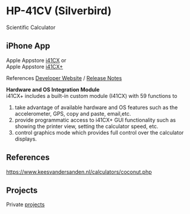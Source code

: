# HP-41CV (Silverbird)
Scientific Calculator

## iPhone App 
Apple Appstore [i41CX](https://apps.apple.com/de/app/i41cx/id292619450)  or   
Apple Appstore [i41CX+](https://apps.apple.com/de/app/i41cx/id289068865)  

References [Developer Website](http://alsoftiphone.com/) / [Release Notes](http://alsoftiphone.com/i41CX/releaseNotes.txt)  


**Hardware and OS Integration Module**  
i41CX+ includes a built-in custom module (I41CX) with 59 functions to   
1. take advantage of available hardware and OS features such as the accelerometer, GPS, copy and paste, email,etc.
2. provide programmatic access to i41CX+ GUI functionality such as showing the printer view, setting the calculator speed, etc.
3. control graphics mode which provides full control over the calculator displays.

## References

https://www.keesvandersanden.nl/calculators/coconut.php

## Projects

Private [projects](https://github.com/griemide/i41CX/)  
[]() 
[]() 
[]() 
